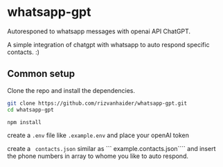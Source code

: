 # whatsapp-gpt
Autoresponed to whatsapp messages with openai API ChatGPT.

A simple integration of chatgpt with whatsapp to auto respond specific contacts. :)

## Common setup

Clone the repo and install the dependencies.

```bash
git clone https://github.com/rizvanhaider/whatsapp-gpt.git
cd whatsapp-gpt
```

```bash
npm install
```

create a ``` .env ``` file like ``` .example.env ``` and place your openAI token

create a ``` contacts.json``` similar as ``` example.contacts.json```` and insert the phone numbers in array to whome you like to auto respond.
